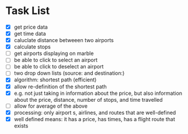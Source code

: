 # Task List
- [x] get price data
- [x] get time data
- [x] caluclate distance betweeen two airports
- [x] calculate stops
- [ ] get airports displaying on marble
- [ ] be able to click to select an airport
- [ ] be able to click to deselect an airport
- [ ] two drop down lists (source: and destination:)
- [x] algorithm: shortest path (efficient)
- [x] allow re-definition of the shortest path
- [x] e.g. not just taking in information about the price, but also information about the price, distance, number of stops, and time travelled
- [ ] allow for average of the above
- [x] processing: only airport s, airlines, and routes that are well-defined
- [x] well defined means: it has a price, has times, has a flight route that exists
